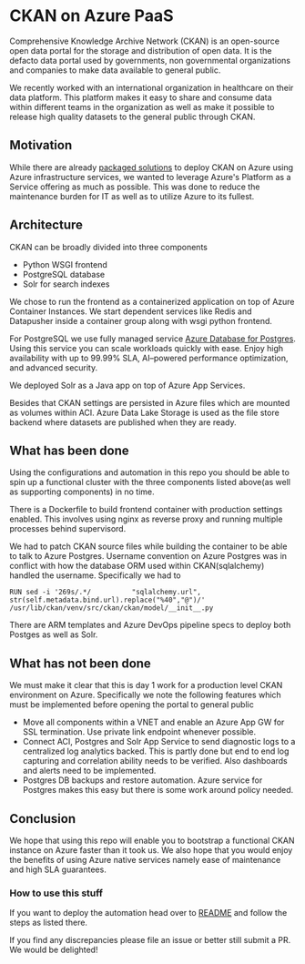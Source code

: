 # CKAN on Azure PaaS

Comprehensive Knowledge Archive Network (CKAN) is an open-source open data portal for the storage and distribution of open data. It is the defacto data portal used by governments, non governmental organizations and companies to make data available to general public.

We recently worked with an international organization in healthcare on their data platform. This platform makes it easy to share and consume data within different teams in the organization as well as make it possible to release high quality datasets to the general public through CKAN.

## Motivation

While there are already [packaged solutions](https://azuremarketplace.microsoft.com/en-us/marketplace/apps/bitnami.ckan-multitier?tab=Overview) to deploy CKAN on Azure using Azure infrastructure services, we wanted to leverage Azure's Platform as a Service offering as much as possible. This was done to reduce the maintenance burden for IT as well as to utilize Azure to its fullest. 

## Architecture

CKAN can be broadly divided into three components

* Python WSGI frontend
* PostgreSQL database
* Solr for search indexes

We chose to run the frontend as a containerized application on top of Azure Container Instances. We start dependent services like Redis and Datapusher inside a container group along with wsgi python frontend.

For PostgreSQL we use fully managed service [Azure Database for Postgres](https://azure.microsoft.com/en-us/services/postgresql/). Using this service you can scale workloads quickly with ease. Enjoy high availability with up to 99.99% SLA, AI–powered performance optimization, and advanced security.

We deployed Solr as a Java app on top of Azure App Services.

Besides that CKAN settings are persisted in Azure files which are mounted as volumes within ACI. Azure Data Lake Storage is used as the file store backend where datasets are published when they are ready.

## What has been done

Using the configurations and automation in this repo you should be able to spin up a functional cluster with the three components listed above(as well as supporting components) in no time.

There is a Dockerfile to build frontend container with production settings enabled. This involves using nginx as reverse proxy and running multiple processes behind supervisord.

We had to patch CKAN source files while building the container to be able to talk to Azure Postgres. Username convention on Azure Postgres was in conflict with how the database ORM used within CKAN(sqlalchemy) handled the username. Specifically we had to

``
RUN sed -i '269s/.*/          "sqlalchemy.url", str(self.metadata.bind.url).replace("%40","@")/' /usr/lib/ckan/venv/src/ckan/ckan/model/__init__.py
``

There are ARM templates and Azure DevOps pipeline specs to deploy both Postges as well as Solr.

## What has not been done

We must make it clear that this is day 1 work for a production level CKAN environment on Azure. Specifically we note the following features which must be implemented before opening the portal to general public

* Move all components within a VNET and enable an Azure App GW for SSL termination. Use private link endpoint whenever possible.
* Connect ACI, Postgres and Solr App Service to send diagnostic logs to a centralized log analytics backed. This is partly done but end to end log capturing and correlation ability needs to be verified. Also dashboards and alerts need to be implemented.
* Postgres DB backups and restore automation. Azure service for Postgres makes this easy but there is some work around policy needed.

## Conclusion

We hope that using this repo will enable you to bootstrap a functional CKAN instance on Azure faster than it took us. We also hope that you would enjoy the benefits of using Azure native services namely ease of maintenance and high SLA guarantees.

### How to use this stuff

If you want to deploy the automation head over to [README](../README.md) and follow the steps as listed there.

If you find any discrepancies please file an issue or better still submit a PR. We would be delighted!
